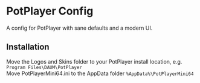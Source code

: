 # PotPlayer Config
A config for PotPlayer with sane defaults and a modern UI. 
## Installation
Move the Logos and Skins folder to your PotPlayer install location, e.g. `Program Files\DAUM\PotPlayer`  
Move PotPlayerMini64.ini to the AppData folder `%AppData%\PotPlayerMini64`  
